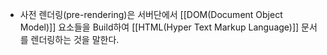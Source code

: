 - 사전 렌더링(pre-rendering)은 서버단에서 [[DOM(Document Object Model)]] 요소들을 Build하여 [[HTML(Hyper Text Markup Language)]] 문서를 렌더링하는 것을 말한다.
